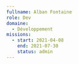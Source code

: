 ```yaml
---
fullname: Alban Fontaine
role: Dev
domaine:
  - Développement
missions:
  - start: 2021-04-08
    end: 2021-07-30
    status: admin
---
```


